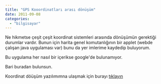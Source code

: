 ```yaml
---
title: "GPS Kooordinatları arası dönüşüm"
date: 2011-09-08
categories: 
  - "bilgisayar"
---
```


Ne hikmetse çeşit çeşit koordinat sistemleri arasında dönüşümün gerektiği durumlar vardır. Bunun için harita genel komutanlığının bir applet (webde çalışan java uygulaması var) bunu da yer imlerime kaydedip buluyorum.

Bu uygulama her nasıl bir içerikse google'de bulunamıyor.

Bari buradan bulunsun.

Koordinat döüşüm yazılımımna ulaşmak için burayı [tıklayın](http://www.hgk.msb.gov.tr/hgk/uygulamalar/geoinfo/utmgeoapplet2.html "GPS Koordinatları arası dönüşüm")
